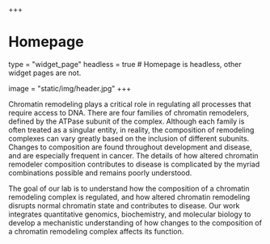 +++
# Homepage
type = "widget_page"
headless = true  # Homepage is headless, other widget pages are not.

image =  "static/img/header.jpg"
+++

Chromatin remodeling plays a critical role in regulating all processes that require access to DNA. There are four families of chromatin remodelers, defined by the ATPase subunit of the complex. Although each family is often treated as a singular entity, in reality, the composition of remodeling complexes can vary greatly based on the inclusion of different subunits. Changes to composition are found throughout development and disease, and are especially frequent in cancer. The details of how altered chromatin remodeler composition contributes to disease is complicated by the myriad combinations possible and remains poorly understood. 

The goal of our lab is to understand how the composition of a chromatin remodeling complex is regulated, and how altered chromatin remodeling disrupts normal chromatin state and contributes to disease. Our work integrates quantitative genomics, biochemistry, and molecular biology to develop a mechanistic understanding of how changes to the composition of a chromatin remodeling complex affects its function.
